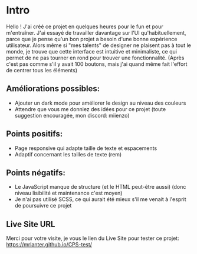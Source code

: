 # Intro

Hello ! J'ai créé ce projet en quelques heures pour le fun et pour m'entraîner. J'ai essayé de travailler davantage sur l'UI qu'habituellement, parce que je pense qu'un bon projet a besoin d'une bonne expérience utilisateur. Alors même si "mes talents" de designer ne plaisent pas à tout le monde, je trouve que cette interface est intuitive et minimaliste, ce qui permet de ne pas tourner en rond pour trouver une fonctionnalité. (Après c'est pas comme s'il y avait 100 boutons, mais j'ai quand même fait l'effort de centrer tous les éléments)

## Améliorations possibles:

-   Ajouter un dark mode pour améliorer le design au niveau des couleurs
-   Attendre que vous me donniez des idées pour ce projet (toute suggestion encouragée, mon discord: miienzo)

## Points positifs:

-   Page responsive qui adapte taille de texte et espacements
-   Adaptif concernant les tailles de texte (rem)

## Points négatifs:

-   Le JavaScript manque de structure (et le HTML peut-être aussi) (donc niveau lisibilité et maintenance c'est moyen)
-   Je n'ai pas utilisé SCSS, ce qui aurait été mieux s'il me venait à l'esprit de poursuivre ce projet

## Live Site URL

Merci pour votre visite, je vous le lien du Live Site pour tester ce projet: https://mrlanter.github.io/CPS-test/
